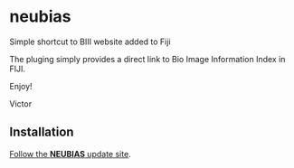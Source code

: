 # neubias

Simple shortcut to BIII website added to Fiji

The pluging simply provides a direct link to Bio Image Information Index in FIJI.

Enjoy!

Victor

## Installation
[Follow the **NEUBIAS** update site](https://imagej.net/Following_an_update_site).

